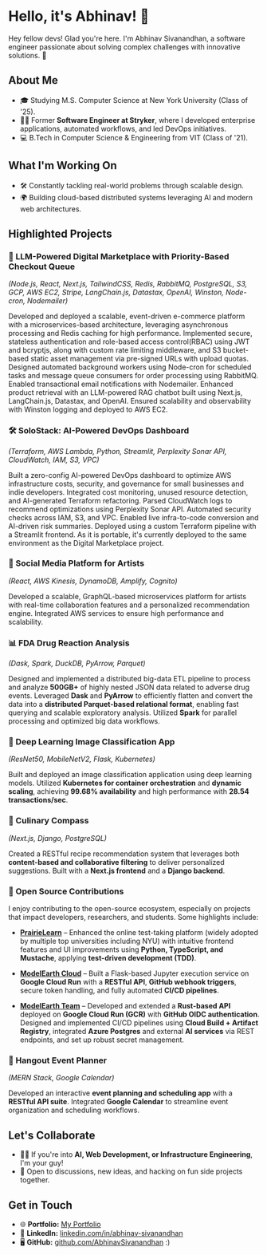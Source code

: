 # Hello, it's Abhinav! 👋

Hey fellow devs! Glad you're here. I'm Abhinav Sivanandhan, a software engineer passionate about solving complex challenges with innovative solutions. 🚀

## About Me

- 🎓 Studying M.S. Computer Science at New York University (Class of '25).  
- 🧑‍💻 Former **Software Engineer at Stryker**, where I developed enterprise applications, automated workflows, and led DevOps initiatives.  
- 💻 B.Tech in Computer Science & Engineering from VIT (Class of '21).  

## What I'm Working On

- 🛠️ Constantly tackling real-world problems through scalable design.  
- 🌍 Building cloud-based distributed systems leveraging AI and modern web architectures.  

## Highlighted Projects

### 🛒 LLM-Powered Digital Marketplace with Priority-Based Checkout Queue  
*(Node.js, React, Next.js, TailwindCSS, Redis, RabbitMQ, PostgreSQL, S3, GCP, AWS EC2, Stripe, LangChain.js, Datastax, OpenAI, Winston, Node-cron, Nodemailer)*  

Developed and deployed a scalable, event-driven e-commerce platform with a microservices-based architecture, leveraging asynchronous processing and Redis caching for high performance. Implemented secure, stateless authentication and role-based access control(RBAC) using JWT and bcryptjs, along with custom rate limiting middleware, and S3 bucket-based static asset management via pre-signed URLs with upload quotas. Designed automated background workers using Node-cron for scheduled tasks and message queue consumers for order processing using RabbitMQ. Enabled transactional email notifications with Nodemailer. Enhanced product retrieval with an LLM-powered RAG chatbot built using Next.js, LangChain.js, Datastax, and OpenAI. Ensured scalability and observability with Winston logging and deployed to AWS EC2.

### 🛠️ SoloStack: AI-Powered DevOps Dashboard  
*(Terraform, AWS Lambda, Python, Streamlit, Perplexity Sonar API, CloudWatch, IAM, S3, VPC)*  

Built a zero-config AI-powered DevOps dashboard to optimize AWS infrastructure costs, security, and governance for small businesses and indie developers. Integrated cost monitoring, unused resource detection, and AI-generated Terraform refactoring. Parsed CloudWatch logs to recommend optimizations using Perplexity Sonar API. Automated security checks across IAM, S3, and VPC. Enabled live infra-to-code conversion and AI-driven risk summaries. Deployed using a custom Terraform pipeline with a Streamlit frontend. As it is portable, it's currently deployed to the same environment as the Digital Marketplace project.

### 🎨 Social Media Platform for Artists  
*(React, AWS Kinesis, DynamoDB, Amplify, Cognito)*  

Developed a scalable, GraphQL-based microservices platform for artists with real-time collaboration features and a personalized recommendation engine. Integrated AWS services to ensure high performance and scalability.  

### 📊 FDA Drug Reaction Analysis  
*(Dask, Spark, DuckDB, PyArrow, Parquet)*  

Designed and implemented a distributed big-data ETL pipeline to process and analyze **500GB+** of highly nested JSON data related to adverse drug events. Leveraged **Dask** and **PyArrow** to efficiently flatten and convert the data into a **distributed Parquet-based relational format**, enabling fast querying and scalable exploratory analysis. Utilized **Spark** for parallel processing and optimized big data workflows.  

### 📸 Deep Learning Image Classification App  
*(ResNet50, MobileNetV2, Flask, Kubernetes)*  

Built and deployed an image classification application using deep learning models. Utilized **Kubernetes for container orchestration** and **dynamic scaling**, achieving **99.68% availability** and high performance with **28.54 transactions/sec**.  

### 🍕 Culinary Compass  
*(Next.js, Django, PostgreSQL)*  

Created a RESTful recipe recommendation system that leverages both **content-based and collaborative filtering** to deliver personalized suggestions. Built with a **Next.js frontend** and a **Django backend**.  

### 🌱 Open Source Contributions  

I enjoy contributing to the open-source ecosystem, especially on projects that impact developers, researchers, and students. Some highlights include:  

- **[PrairieLearn](https://github.com/PrairieLearn/PrairieLearn)** – Enhanced the online test-taking platform (widely adopted by multiple top universities including NYU) with intuitive frontend features and UI improvements using **Python, TypeScript, and Mustache**, applying **test-driven development (TDD)**.  

- **[ModelEarth Cloud](https://github.com/ModelEarth/cloud)** – Built a Flask-based Jupyter execution service on **Google Cloud Run** with a **RESTful API**, **GitHub webhook triggers**, secure token handling, and fully automated **CI/CD pipelines**.  

- **[ModelEarth Team](https://github.com/ModelEarth/team)** – Developed and extended a **Rust-based API** deployed on **Google Cloud Run (GCR)** with **GitHub OIDC authentication**. Designed and implemented CI/CD pipelines using **Cloud Build + Artifact Registry**, integrated **Azure Postgres** and external **AI services** via REST endpoints, and set up robust secret management.  

### 🤝 Hangout Event Planner  
*(MERN Stack, Google Calendar)*  

Developed an interactive **event planning and scheduling app** with a **RESTful API suite**. Integrated **Google Calendar** to streamline event organization and scheduling workflows.  

## Let's Collaborate

- 👯‍♂️ If you're into **AI, Web Development, or Infrastructure Engineering**, I'm your guy!  
- 🤝 Open to discussions, new ideas, and hacking on fun side projects together.  

## Get in Touch

- 🌐 **Portfolio:** [My Portfolio](https://abhinavsivanandhan-portfolio.onrender.com/)  
- 💼 **LinkedIn:** [linkedin.com/in/abhinav-sivanandhan](https://www.linkedin.com/in/abhinav-sivanandhan/)  
- 🖥️ **GitHub:** [github.com/AbhinavSivanandhan](https://github.com/AbhinavSivanandhan) :)
